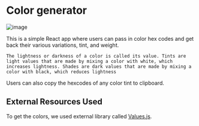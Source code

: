 # Color generator
![image](https://user-images.githubusercontent.com/106233737/210459278-ace37ef0-8d46-4893-a91e-7bdf3313e4fd.png)

This is a simple React app where users can pass in color hex codes and get back their various variations, tint, and weight.
```
The lightness or darkness of a color is called its value. Tints are light values that are made by mixing a color with white, which increases lightness. Shades are dark values that are made by mixing a color with black, which reduces lightness
```
Users can also copy the hexcodes of any color tint to clipboard.

## External Resources Used
To get the colors, we used external library called [Values.js](https://noeldelgado.github.io/values.js/).
